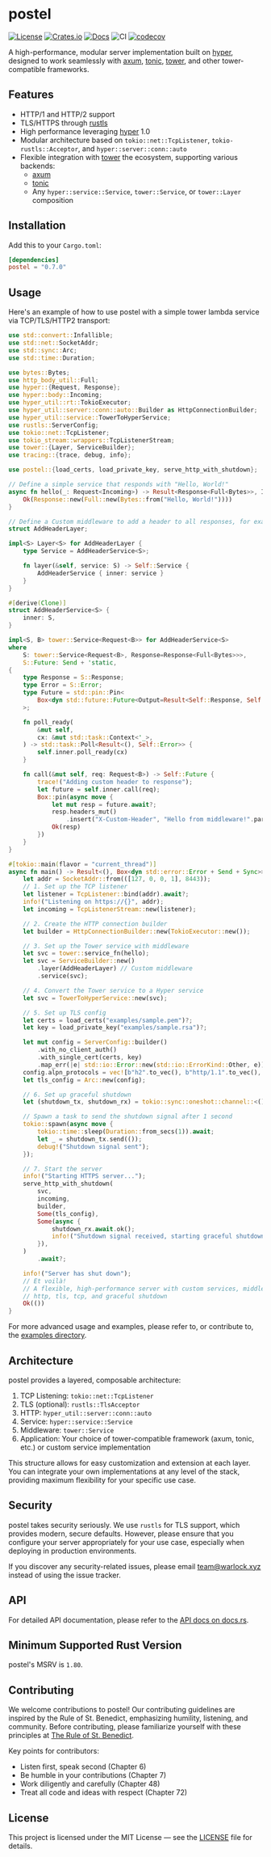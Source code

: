 # postel

[![License](https://img.shields.io/crates/l/hyper-server)](https://choosealicense.com/licenses/mit/)
[![Crates.io](https://img.shields.io/crates/v/hyper-server)](https://crates.io/crates/hyper-server)
[![Docs](https://img.shields.io/crates/v/hyper-server?color=blue&label=docs)](https://docs.rs/hyper-server/)
![CI](https://github.com/warlock-labs/hyper-server/actions/workflows/CI.yml/badge.svg)
[![codecov](https://codecov.io/gh/warlock-labs/hyper-server/branch/master/graph/badge.svg?token=8W5MEJQSW6)](https://codecov.io/gh/warlock-labs/hyper-server)

A high-performance, modular server implementation built on [hyper], designed to
work seamlessly with [axum], [tonic], [tower], and other tower-compatible
frameworks.

## Features

- HTTP/1 and HTTP/2 support
- TLS/HTTPS through [rustls]
- High performance leveraging [hyper] 1.0
- Modular architecture based on `tokio::net::TcpListener`, `tokio-rustls::Acceptor`, and `hyper::server::conn::auto`
- Flexible integration with [tower] the ecosystem, supporting various backends:
    - [axum]
    - [tonic]
    - Any `hyper::service::Service`, `tower::Service`, or `tower::Layer` composition

## Installation

Add this to your `Cargo.toml`:

```toml
[dependencies]
postel = "0.7.0"
```

## Usage

Here's an example of how to use postel with a simple tower lambda service via TCP/TLS/HTTP2 transport:

```rust
use std::convert::Infallible;
use std::net::SocketAddr;
use std::sync::Arc;
use std::time::Duration;

use bytes::Bytes;
use http_body_util::Full;
use hyper::{Request, Response};
use hyper::body::Incoming;
use hyper_util::rt::TokioExecutor;
use hyper_util::server::conn::auto::Builder as HttpConnectionBuilder;
use hyper_util::service::TowerToHyperService;
use rustls::ServerConfig;
use tokio::net::TcpListener;
use tokio_stream::wrappers::TcpListenerStream;
use tower::{Layer, ServiceBuilder};
use tracing::{trace, debug, info};

use postel::{load_certs, load_private_key, serve_http_with_shutdown};

// Define a simple service that responds with "Hello, World!"
async fn hello(_: Request<Incoming>) -> Result<Response<Full<Bytes>>, Infallible> {
    Ok(Response::new(Full::new(Bytes::from("Hello, World!"))))
}

// Define a Custom middleware to add a header to all responses, for example
struct AddHeaderLayer;

impl<S> Layer<S> for AddHeaderLayer {
    type Service = AddHeaderService<S>;

    fn layer(&self, service: S) -> Self::Service {
        AddHeaderService { inner: service }
    }
}

#[derive(Clone)]
struct AddHeaderService<S> {
    inner: S,
}

impl<S, B> tower::Service<Request<B>> for AddHeaderService<S>
where
    S: tower::Service<Request<B>, Response=Response<Full<Bytes>>>,
    S::Future: Send + 'static,
{
    type Response = S::Response;
    type Error = S::Error;
    type Future = std::pin::Pin<
        Box<dyn std::future::Future<Output=Result<Self::Response, Self::Error>> + Send>,
    >;

    fn poll_ready(
        &mut self,
        cx: &mut std::task::Context<'_>,
    ) -> std::task::Poll<Result<(), Self::Error>> {
        self.inner.poll_ready(cx)
    }

    fn call(&mut self, req: Request<B>) -> Self::Future {
        trace!("Adding custom header to response");
        let future = self.inner.call(req);
        Box::pin(async move {
            let mut resp = future.await?;
            resp.headers_mut()
                .insert("X-Custom-Header", "Hello from middleware!".parse().unwrap());
            Ok(resp)
        })
    }
}

#[tokio::main(flavor = "current_thread")]
async fn main() -> Result<(), Box<dyn std::error::Error + Send + Sync>> {
    let addr = SocketAddr::from(([127, 0, 0, 1], 8443));
    // 1. Set up the TCP listener
    let listener = TcpListener::bind(addr).await?;
    info!("Listening on https://{}", addr);
    let incoming = TcpListenerStream::new(listener);

    // 2. Create the HTTP connection builder
    let builder = HttpConnectionBuilder::new(TokioExecutor::new());

    // 3. Set up the Tower service with middleware
    let svc = tower::service_fn(hello);
    let svc = ServiceBuilder::new()
        .layer(AddHeaderLayer) // Custom middleware
        .service(svc);

    // 4. Convert the Tower service to a Hyper service
    let svc = TowerToHyperService::new(svc);

    // 5. Set up TLS config
    let certs = load_certs("examples/sample.pem")?;
    let key = load_private_key("examples/sample.rsa")?;

    let mut config = ServerConfig::builder()
        .with_no_client_auth()
        .with_single_cert(certs, key)
        .map_err(|e| std::io::Error::new(std::io::ErrorKind::Other, e))?;
    config.alpn_protocols = vec![b"h2".to_vec(), b"http/1.1".to_vec(), b"http/1.0".to_vec()];
    let tls_config = Arc::new(config);

    // 6. Set up graceful shutdown
    let (shutdown_tx, shutdown_rx) = tokio::sync::oneshot::channel::<()>();

    // Spawn a task to send the shutdown signal after 1 second
    tokio::spawn(async move {
        tokio::time::sleep(Duration::from_secs(1)).await;
        let _ = shutdown_tx.send(());
        debug!("Shutdown signal sent");
    });

    // 7. Start the server
    info!("Starting HTTPS server...");
    serve_http_with_shutdown(
        svc,
        incoming,
        builder,
        Some(tls_config),
        Some(async {
            shutdown_rx.await.ok();
            info!("Shutdown signal received, starting graceful shutdown");
        }),
    )
        .await?;

    info!("Server has shut down");
    // Et voilà!
    // A flexible, high-performance server with custom services, middleware, 
    // http, tls, tcp, and graceful shutdown
    Ok(())
}
```

For more advanced usage and examples, please refer to, or contribute to,
the [examples directory](/examples).

## Architecture

postel provides a layered, composable architecture:

1. TCP Listening: `tokio::net::TcpListener`
2. TLS (optional): `rustls::TlsAcceptor`
3. HTTP: `hyper_util::server::conn::auto`
4. Service: `hyper::service::Service`
5. Middleware: `tower::Service`
6. Application: Your choice of tower-compatible framework (axum, tonic, etc.) or custom service implementation

This structure allows for easy customization and extension at each layer. You
can integrate your own implementations at any level of the stack, providing
maximum flexibility for your specific use case.

## Security

postel takes security seriously. We use `rustls` for TLS support, which
provides modern, secure defaults. However, please ensure that you configure
your server appropriately for your use case, especially when deploying in
production environments.

If you discover any security-related issues, please email team@warlock.xyz
instead of using the issue tracker.

## API

For detailed API documentation, please refer to the [API docs on docs.rs](https://docs.rs/hyper-server/).

## Minimum Supported Rust Version

postel's MSRV is `1.80`.

## Contributing

We welcome contributions to postel! Our contributing guidelines are
inspired by the Rule of St. Benedict, emphasizing humility, listening,
and community. Before contributing, please familiarize yourself with these
principles at [The Rule of St. Benedict](http://www.benedictfriend.org/the-rule.html).

Key points for contributors:

- Listen first, speak second (Chapter 6)
- Be humble in your contributions (Chapter 7)
- Work diligently and carefully (Chapter 48)
- Treat all code and ideas with respect (Chapter 72)

## License

This project is licensed under the MIT License — see
the [LICENSE](/LICENSE) file for details.

[axum]: https://crates.io/crates/axum

[hyper]: https://crates.io/crates/hyper

[rustls]: https://crates.io/crates/rustls

[tower]: https://crates.io/crates/tower

[tonic]: https://crates.io/crates/tonic

[tungstenite]: https://crates.io/crates/tungstenite
